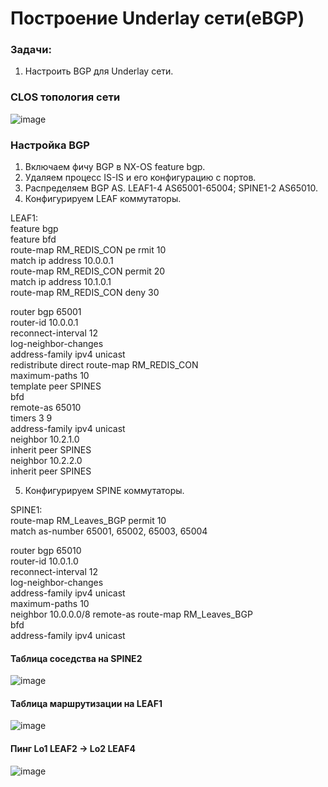 # Построение Underlay сети(eBGP)

### Задачи:
1. Настроить BGP для Underlay сети.

### CLOS топология сети

![image](https://github.com/user-attachments/assets/527fdec8-41f8-44a2-b93a-4a6c6481522d)


### Настройка BGP

1. Включаем фичу BGP в NX-OS feature bgp.
2. Удаляем процесс IS-IS и его конфигурацию с портов.
3. Распределяем BGP AS.
  LEAF1-4 AS65001-65004; SPINE1-2 AS65010.  
4. Конфигурируем LEAF коммутаторы.

LEAF1:  
feature bgp  
feature bfd  
route-map RM_REDIS_CON pe  rmit 10  
  match ip address 10.0.0.1  
route-map RM_REDIS_CON permit 20  
  match ip address 10.1.0.1  
route-map RM_REDIS_CON deny 30  
  
router bgp 65001  
  router-id 10.0.0.1  
  reconnect-interval 12  
  log-neighbor-changes  
  address-family ipv4 unicast  
    redistribute direct route-map RM_REDIS_CON  
    maximum-paths 10  
  template peer SPINES  
    bfd  
    remote-as 65010  
    timers 3 9  
    address-family ipv4 unicast  
  neighbor 10.2.1.0  
    inherit peer SPINES  
  neighbor 10.2.2.0  
    inherit peer SPINES  
  
5. Конфигурируем SPINE коммутаторы.  

SPINE1:  
route-map RM_Leaves_BGP permit 10  
  match as-number 65001, 65002, 65003, 65004  
      
router bgp 65010  
  router-id 10.0.1.0  
  reconnect-interval 12  
  log-neighbor-changes  
  address-family ipv4 unicast  
    maximum-paths 10  
  neighbor 10.0.0.0/8 remote-as route-map RM_Leaves_BGP  
    bfd  
    address-family ipv4 unicast  


#### Таблица соседства на SPINE2

![image](https://github.com/user-attachments/assets/0ee5036f-084d-47e8-a28d-f3a9f5de6023)


#### Таблица маршрутизации на LEAF1

![image](https://github.com/user-attachments/assets/7e72118e-4650-4556-ac5f-a9551ac2f6a3)


#### Пинг Lo1 LEAF2 -> Lo2 LEAF4

![image](https://github.com/user-attachments/assets/6e75f85b-faa6-4dc0-a5b8-57aca543c730)

